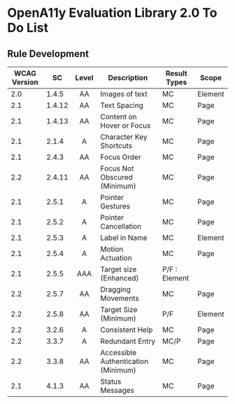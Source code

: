 # OpenA11y Evaluation Library 2.0 To Do List

## Rule Development

| WCAG Version  | SC      | Level | Description | Result Types | Scope |
| ------------- | ------- | :---: | ----------- | ------------ | ----- |
| 2.0          | 1.4.5    | AA    | Images of text |  MC |  Element |
| 2.1          | 1.4.12   | AA    | Text Spacing |  MC | Page |
| 2.1          | 1.4.13   | AA    | Content on Hover or Focus | MC |  Page |
| 2.1          | 2.1.4    | A     | Character Key Shortcuts | MC | Page |
| 2.1          | 2.4.3    | AA    | Focus Order | MC | Page |
| 2.2          | 2.4.11   | AA    | Focus Not Obscured (Minimum) | MC | Page |
| 2.1          | 2.5.1    | A     | Pointer Gestures |  MC | Page |
| 2.1          | 2.5.2    | A     | Pointer Cancellation |  MC | Page |
| 2.1          | 2.5.3    | A     | Label in Name | MC | Element |
| 2.1          | 2.5.4    | A     | Motion Actuation | MC | Page |
| 2.1          | 2.5.5    | AAA   | Target size (Enhanced) | P/F : Element |
| 2.2          | 2.5.7    | AA    | Dragging Movements | MC | Page |
| 2.2          | 2.5.8    | AA    | Target Size (Minimum) | P/F | Element |
| 2.2          | 3.2.6    | A     | Consistent Help | MC | Page |
| 2.2          | 3.3.7    | A     | Redundant Entry | MC/P | Page |
| 2.2          | 3.3.8    | AA    | Accessible Authentication (Minimum) | MC | Page |
| 2.1          | 4.1.3    | AA    | Status Messages | MC | Page | 
